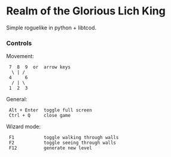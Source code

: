 # Realm of the Glorious Lich King

Simple roguelike in python + libtcod.



### Controls

Movement:

```
 7  8  9  or  arrow keys
  \ | /
 4     6
  / | \
 1  2  3
```

General:

```
 Alt + Enter  toggle full screen
 Ctrl + Q     close game
```

Wizard mode:

```
 F1           toggle walking through walls
 F2           toggle seeing through walls
 F12          generate new level
```
